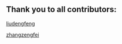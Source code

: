 Thank you to all contributors:
------------------------------
[liudengfeng](https://github.com/liudf0716)

[zhangzengfei](https://github.com/gigibox)


